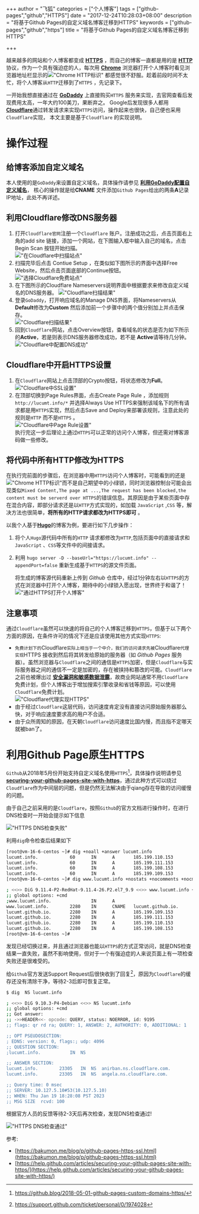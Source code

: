 +++
author = "飞狐"
categories = ["个人博客"]
tags = ["github-pages","github","HTTPS"]
date = "2017-12-24T10:28:03+08:00"
description = "将基于Github Pages的自定义域名博客迁移到HTTPS"
keywords = ["github-pages","github","https"]
title = "将基于Github Pages的自定义域名博客迁移到HTTPS"

+++

越来越多的网站和个人博客都变成 [**HTTPS**](https://en.wikipedia.org/wiki/HTTPS "https://en.wikipedia.org/wiki/HTTPS") ，而自己的博客一直都是用的是 [**HTTP**](https://en.wikipedia.org/wiki/Hypertext_Transfer_Protocol "https://en.wikipedia.org/wiki/Hypertext_Transfer_Protocol") 协议，作为一个具有强迫症的人，每次用 [**Chrome**](https://www.google.cn/chrome/browser/desktop/index.html "https://www.google.cn/chrome/browser/desktop/index.html") 浏览器打开个人博客时看见浏览器地址栏显示的!["Chrome HTTP标识"](/blog_img/hugo/migrate-github-blog-from-http-to-https/http_icon.png "Chrome HTTP标识") 都感觉很不舒服。趁着前段时间不太忙，将个人博客从`HTTP`迁移到了`HTTPS` ，先记录下。

<!--more-->
一开始我想直接通过在 **[GoDaddy](https://www.godaddy.com/)** 上直接购买`HTTPS` 服务来实现，去官网查看后发现费用太高，一年大约100美刀，果断弃之。 Google后发现很多人都用[**Cloudflare**](https://www.cloudflare.com/)通过转发请求来实现`HTTPS`访问，操作起来也很快，自己便也采用`Cloudflare`实现， 本文主要是基于`Cloudflare` 的实现说明。

# 操作过程

## 给博客添加自定义域名

本人使用的是`GoDaddy`来设置自定义域名，具体操作请参见 [**利用GoDaddy配置自定义域名**](https://lucumt.info/posts/create-website-with-hugo/#%E5%88%A9%E7%94%A8godaddy%E9%85%8D%E7%BD%AE%E8%87%AA%E5%AE%9A%E4%B9%89%E5%9F%9F%E5%90%8D:ef8b9e40461ea61e62e36d1aa4c54d14)， 核心的操作就是给**CNAME** 文件添加`Github Pages`给出的两条**A**记录IP地址，此处不再详述。

## 利用Cloudflare修改DNS服务器

1. 打开`Cloudflare官网`注册一个`Cloudflare` 账户。注册成功之后，点击页面右上角的add site 链接，添加一个网站，在下图输入框中输入自己的域名，点击 Begin Scan 按钮开始扫描。  
    !["在Cloudflare中扫描站点"](/blog_img/hugo/migrate-github-blog-from-http-to-https/add_site_in_cloudflare.png "在Cloudflare中扫描站点")  
2. 扫描完毕后点击 Contiue Setup ，在类似如下图所示的界面中选择Free Website，然后点击页面底部的Continue按钮。  
    !["选择Cloudflare免费站点"](/blog_img/hugo/migrate-github-blog-from-http-to-https/cloudflare_free_website.png "选择Cloudflare免费站点")  
3. 在下图所示的Cloudflare Nameservers说明界面中根据要求来修改自定义域名的DNS服务器。
    !["Cloudflare扫描结果"](/blog_img/hugo/migrate-github-blog-from-http-to-https/cloudflare_nameservers.png "Cloudflare扫描结果")  
4. 登录`GoDaddy`，打开响应域名的Manage DNS界面，将Nameservers从**Default**修改为**Custom** 然后添加前一个步骤中的两个值分别加上并点击保存。  
!["Cloudflare扫描结果"](/blog_img/hugo/migrate-github-blog-from-http-to-https/modify_dns_server_in_godaddy.png "Cloudflare扫描结果")  
5. 回到`Cloudflare`网站，点击Overview按钮，查看域名的状态是否为如下所示的**Active**，若是则表示DNS服务器修改成功，若不是 **Active**请等待几分钟。  
!["Cloudflare中配置DNS成功"](/blog_img/hugo/migrate-github-blog-from-http-to-https/cloudflare_website_actived.png "Cloudflare中配置DNS成功")  

## Cloudflare中开启HTTPS设置

1. 在`Cloudflare`网站上点击顶部的Crypto按钮，将状态修改为**Full**。  
!["Cloudflare中SSL设置"](/blog_img/hugo/migrate-github-blog-from-http-to-https/cloudflare_ssl_setting.png "Cloudflare中SSL设置")  
2. 在顶部切换到Page Rules界面，点击Create Page Rule ，添加规则`http://lucumt.info/*` 并选择Always Use HTTPS来强制该域名下的所有请求都是用`HTTPS`实现，然后点击Save and Deploy来部署该规则，注意此处的规则是`HTTP` 而不是`HTTPS` 。  
!["Cloudflare中Page Rule设置"](/blog_img/hugo/migrate-github-blog-from-http-to-https/cloudflare_page_rule_setting.png "Cloudflare中Page Rule设置")  
执行完这一步后理论上通过`HTTPS`可以正常的访问个人博客，但还需对博客源码做一些修改。

## 将代码中所有HTTP修改为HTTPS

在执行完前面的步骤后，在浏览器中用`HTTPS`访问个人博客时，可能看到的还是!["Chrome HTTP标识"](/blog_img/hugo/migrate-github-blog-from-http-to-https/http_icon.png "Chrome HTTP标识")而不是自己期望中的小绿锁，同时浏览器控制台可能会出现类似`Mixed Content,The page at ...,The request has been blocked,the content must be serverd over HTTPS`的错误信息。其原因是由于某些页面中存在混合内容，即部分请求还是以`HTTP`方式实现的，如加载 `JavaScript` ,`CSS` 等，解决方法也很简单，**将所有的HTTP请求都改为HTTPS即可** 。

以我个人基于[**Hugo**](https://gohugo.io/)的博客为例，要进行如下几步操作：

1. 将个人`Hugo`源代码中所有的`HTTP` 请求都修改为`HTTP`,包括页面中的直接请求和 `JavaScript` 、`CSS`等文件中的间接请求。 

2. 利用 `hugo server -D --baseUrl="https://lucumt.info" --appendPort=false` 重新生成基于`HTTPS`的源文件页面。

   将生成的博客源代码重新上传到 *Github* 仓库中，经过1分钟左右以`HTTPS`的方式在浏览器中打开个人博客，期待中的小绿锁入愿出现，世界终于和谐了！  
   !["通过HTTPS打开个人博客"](/blog_img/hugo/migrate-github-blog-from-http-to-https/open-blog-website-via-https.png "通过HTTPS打开个人博客")  


## 注意事项
通过`Cloudflare`虽然可以快速的将自己的个人博客迁移到`HTTPS`，但基于以下两个方面的原因，在条件许可的情况下还是应该使用其他方式实现`HTTPS`:

- `免费计划下的`Cloudflare`实际上相当于一个中介，我们的访问请求先被`Cloudflare`代理实现`HTTPS 接收到然后将其转发给原始的服务器（如 *Github Pages* 服务器）。虽然浏览器与`Cloudflare`之间的通信是`HTTPS`加密，但是`Cloudflare`与实际服务器之间的通信不一定是加密的，存在被挟持和篡改的可能。`Cloudflare`之前也被爆出过 [**安全漏洞和敏感数据泄露**](https://thehackernews.com/2017/02/cloudflare-vulnerability.html "Serious Bug Exposes Sensitive Data From Millions Sites Sitting Behind CloudFlare")，故商业网站通常不用`Cloudflare`免费计划，但个人博客出于增加搜索引擎收录和省钱等原因，可以使用`Cloudflare`免费计划。   
  !["Cloudflare代理实现HTTPS"](/blog_img/hugo/migrate-github-blog-from-http-to-https/cloudflare_ssl_website.png "Cloudflare代理实现HTTPS")
- 由于经过`Cloudflare`这层代码，访问速度肯定没有直接访问原始服务器那么快，对于响应速度要求高的用户不合适。
- 由于众所周知的原因，在天朝`Cloudflare`访问速度比国内慢，而且指不定哪天就被ban了。

# 利用Github Page原生HTTPS

`Github`从2018年5月份开始支持自定义域名使用`HTTPS`[^1]，具体操作说明请参见[**securing-your-github-pages-site-with-https**](https://docs.github.com/en/pages/getting-started-with-github-pages/securing-your-github-pages-site-with-https)，通过此种方式可以绕过`Cloudflare`作为中间层的问题，但是仍然无法解决由于qiang存在导致的访问缓慢的问题。



由于自己之前采用的是`Cloudflare`，按照`Github`的官方文档进行操作时，在进行DNS检查时一开始会提示如下信息

!["HTTPS DNS检查失败"](/blog_img/hugo/migrate-github-blog-from-http-to-https/github-pages-dns-check-failed.png "HTTPS DNS检查失败")  

利用`dig`命令检查后结果如下

```bash
[root@vm-16-6-centos ~]# dig +noall +answer lucumt.info
lucumt.info.            60      IN      A       185.199.110.153
lucumt.info.            60      IN      A       185.199.111.153
lucumt.info.            60      IN      A       185.199.108.153
lucumt.info.            60      IN      A       185.199.109.153
[root@vm-16-6-centos ~]# dig www.lucumt.info +nostats +nocomments +nocmd

; <<>> DiG 9.11.4-P2-RedHat-9.11.4-26.P2.el7_9.9 <<>> www.lucumt.info +nostats +nocomments +nocmd
;; global options: +cmd
;www.lucumt.info.               IN      A
www.lucumt.info.        2280    IN      CNAME   lucumt.github.io.
lucumt.github.io.       2280    IN      A       185.199.109.153
lucumt.github.io.       2280    IN      A       185.199.111.153
lucumt.github.io.       2280    IN      A       185.199.110.153
lucumt.github.io.       2280    IN      A       185.199.108.153
[root@vm-16-6-centos ~]#
```

发现已经切换过来，并且通过浏览器也能以`HTTPS`的方式正常访问，就是DNS检查结果一直失败，虽然不影响使用，但对于一个有强迫症的人来说页面上有一项检查失败还是很难受的。



给`Github`官方发送Support Request后很快收到了回复[^2]，原因为`Cloudflare`的缓存还没有清除干净，等待2-3后即可恢复正常。

```bash
$ dig  NS lucumt.info

; <<>> DiG 9.10.3-P4-Debian <<>> NS lucumt.info
;; global options: +cmd
;; Got answer:
;; ->>HEADER<<- opcode: QUERY, status: NOERROR, id: 9195
;; flags: qr rd ra; QUERY: 1, ANSWER: 2, AUTHORITY: 0, ADDITIONAL: 1

;; OPT PSEUDOSECTION:
; EDNS: version: 0, flags:; udp: 4096
;; QUESTION SECTION:
;lucumt.info.           IN  NS

;; ANSWER SECTION:
lucumt.info.        23305   IN  NS  anirban.ns.cloudflare.com.
lucumt.info.        23305   IN  NS  angela.ns.cloudflare.com.

;; Query time: 0 msec
;; SERVER: 10.127.5.10#53(10.127.5.10)
;; WHEN: Thu Jan 19 18:28:08 PST 2023
;; MSG SIZE  rcvd: 100
```

根据官方人员的反馈等待2-3天后再次检查，发现DNS检查通过!

!["HTTPS DNS检查通过"](/blog_img/hugo/migrate-github-blog-from-http-to-https/github-pages-dns-check-success.png "HTTPS DNS检查通过")  

参考:

- [https://bakumon.me/blog/p/github-pages-https-ssl.html](https://bakumon.me/blog/p/github-pages-https-ssl.html)
- [https://help.github.com/articles/securing-your-github-pages-site-with-https/](https://help.github.com/articles/securing-your-github-pages-site-with-https/)

[^1]: https://github.blog/2018-05-01-github-pages-custom-domains-https/
[^2]: https://support.github.com/ticket/personal/0/1974028
